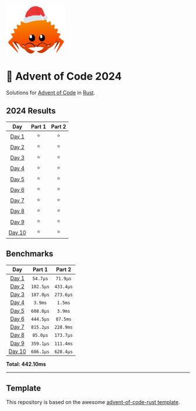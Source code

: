 <img src="./.assets/christmas_ferris.png" width="164">

# 🎄 Advent of Code 2024

Solutions for [Advent of Code](https://adventofcode.com/) in [Rust](https://www.rust-lang.org/).

<!--- advent_readme_stars table --->
## 2024 Results

| Day | Part 1 | Part 2 |
| :---: | :---: | :---: |
| [Day 1](https://adventofcode.com/2024/day/1) | ⭐ | ⭐ |
| [Day 2](https://adventofcode.com/2024/day/2) | ⭐ | ⭐ |
| [Day 3](https://adventofcode.com/2024/day/3) | ⭐ | ⭐ |
| [Day 4](https://adventofcode.com/2024/day/4) | ⭐ | ⭐ |
| [Day 5](https://adventofcode.com/2024/day/5) | ⭐ | ⭐ |
| [Day 6](https://adventofcode.com/2024/day/6) | ⭐ | ⭐ |
| [Day 7](https://adventofcode.com/2024/day/7) | ⭐ | ⭐ |
| [Day 8](https://adventofcode.com/2024/day/8) | ⭐ | ⭐ |
| [Day 9](https://adventofcode.com/2024/day/9) | ⭐ | ⭐ |
| [Day 10](https://adventofcode.com/2024/day/10) | ⭐ | ⭐ |
<!--- advent_readme_stars table --->

<!--- benchmarking table --->
## Benchmarks

| Day | Part 1 | Part 2 |
| :---: | :---: | :---:  |
| [Day 1](./src/bin/01.rs) | `54.7µs` | `71.9µs` |
| [Day 2](./src/bin/02.rs) | `182.5µs` | `433.4µs` |
| [Day 3](./src/bin/03.rs) | `187.0µs` | `273.6µs` |
| [Day 4](./src/bin/04.rs) | `3.9ms` | `1.5ms` |
| [Day 5](./src/bin/05.rs) | `608.0µs` | `3.9ms` |
| [Day 6](./src/bin/06.rs) | `444.5µs` | `87.5ms` |
| [Day 7](./src/bin/07.rs) | `815.2µs` | `228.9ms` |
| [Day 8](./src/bin/08.rs) | `85.0µs` | `173.7µs` |
| [Day 9](./src/bin/09.rs) | `359.1µs` | `111.4ms` |
| [Day 10](./src/bin/10.rs) | `686.1µs` | `628.4µs` |

**Total: 442.10ms**
<!--- benchmarking table --->

---

## Template 

This repository is based on the awesome [advent-of-code-rust template](https://github.com/fspoettel/advent-of-code-rust).

